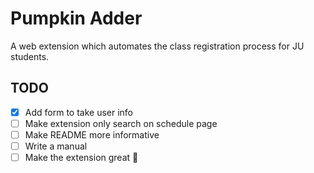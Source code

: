# Pumpkin Adder

A web extension which automates the class registration process for JU students.

## TODO

-   [x] Add form to take user info
-   [ ] Make extension only search on schedule page
-   [ ] Make README more informative
-   [ ] Write a manual
-   [ ] Make the extension great 🌹
